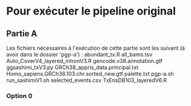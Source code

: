 # Pour exécuter le pipeline original
## Partie A
Les fichiers nécessaires à l'exécution de cette partie sont les suivant (à avoir dans le dossier 'pgp-a') :
abundant_tx.R
all_bams.tsv
Auto_CoverV4_layered_intronV3.R
gencode.v38.annotation.gtf
ggsashimi_txV3.py
GRCh38_appris_data.principal.txt
Homo_sapiens.GRCh38.103.chr.sorted_new.gtf
palette.txt
pgp-a.sh
run_sashimiV1.sh
selected_events.csv
TxEnsDB103_layeredV6.R

### Option 0
